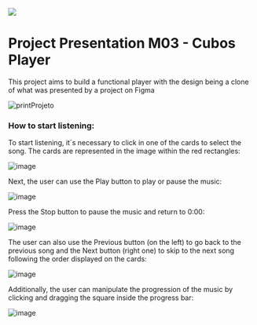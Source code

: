 ![](https://i.imgur.com/xG74tOh.png)

# Project Presentation M03  - Cubos Player

This project aims to build a functional player with the design being a clone of what was presented by a project on Figma

![printProjeto](https://github.com/anabb-ribeiro/desafio-frontend-m03-ddst12/assets/65578140/0ec2db9c-2ae3-478e-9ea6-aaca2d47bdcb)

### How to start listening:

To start listening, it´s necessary to click in one of the cards to select the song. The cards are represented in the image within the red rectangles:

![image](https://github.com/anabb-ribeiro/desafio-frontend-m03-ddst12/assets/65578140/9e025e26-4449-4a46-9c3f-df869396b262)

Next, the user can use the Play button to play or pause the music:

![image](https://github.com/anabb-ribeiro/desafio-frontend-m03-ddst12/assets/65578140/efebbbce-05a4-4e83-bd92-2e0bf1900381)

Press the Stop button to pause the music and return to 0:00:

![image](https://github.com/anabb-ribeiro/desafio-frontend-m03-ddst12/assets/65578140/c4dc85ba-44bb-4568-af6f-dc7cb356a7f2)

The user can also use the Previous button (on the left) to go back to the previous song and the Next button (right one) to skip to the next song following the order displayed on the cards: 

![image](https://github.com/anabb-ribeiro/desafio-frontend-m03-ddst12/assets/65578140/ece84fdf-56a0-4d41-b095-10ec31170b3e)

Additionally, the user can manipulate the progression of the music by clicking and dragging the square inside the progress bar: 

![image](https://github.com/anabb-ribeiro/desafio-frontend-m03-ddst12/assets/65578140/dd82d183-09fa-4e1b-863f-dd98383f6393)




